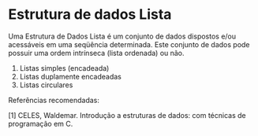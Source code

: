 # Estrutura de dados Lista 

Uma Estrutura de Dados Lista é um conjunto de dados dispostos e/ou acessáveis em uma seqüência determinada. Este conjunto de dados pode possuir uma ordem intrínseca (lista ordenada) ou não. 

1. Listas simples (encadeada)
2. Listas duplamente encadeadas 
3. Listas circulares 


Referências recomendadas: 

[1] CELES, Waldemar. Introdução a estruturas de dados: com técnicas de programação em C.
